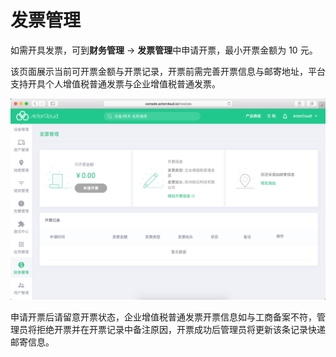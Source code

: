 # 发票管理

如需开具发票，可到**财务管理** -> **发票管理**中申请开票，最小开票金额为 10 元。

该页面展示当前可开票金额与开票记录，开票前需完善开票信息与邮寄地址，平台支持开具个人增值税普通发票与企业增值税普通发票。



![invoice_info](_assets/image-20190313172614351.png)



申请开票后请留意开票状态，企业增值税普通发票开票信息如与工商备案不符，管理员将拒绝开票并在开票记录中备注原因，开票成功后管理员将更新该条记录快递邮寄信息。
